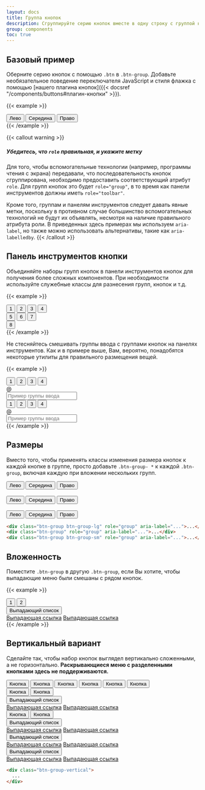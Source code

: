 ```yaml
---
layout: docs
title: Группа кнопок
description: Сгруппируйте серию кнопок вместе в одну строку с группой кнопок и усилите их с помощью JavaScript.
group: components
toc: true
---
```


## Базовый пример

Оберните серию кнопок с помощью `.btn` в `.btn-group`. Добавьте необязательное поведение переключателя JavaScript и стиля флажка с помощью [нашего плагина кнопок]({{< docsref "/components/buttons#плагин-кнопки" >}}).

{{< example >}}
<div class="btn-group" role="group" aria-label="Basic example">
  <button type="button" class="btn btn-secondary">Лево</button>
  <button type="button" class="btn btn-secondary">Середина</button>
  <button type="button" class="btn btn-secondary">Право</button>
</div>
{{< /example >}}

{{< callout warning >}}
##### Убедитесь, что `role` правильная, и укажите метку

Для того, чтобы вспомогательные технологии (например, программы чтения с экрана) передавали, что последовательность кнопок сгруппирована, необходимо предоставить соответствующий атрибут `role`. Для групп кнопок это будет `role="group"`, в то время как панели инструментов должны иметь `role="toolbar"`.

Кроме того, группам и панелям инструментов следует давать явные метки, поскольку в противном случае большинство вспомогательных технологий не будут их объявлять, несмотря на наличие правильного атрибута роли. В приведенных здесь примерах мы используем `aria-label`, но также можно использовать альтернативы, такие как `aria-labelledby`.
{{< /callout >}}

## Панель инструментов кнопки

Объединяйте наборы групп кнопок в панели инструментов кнопок для получения более сложных компонентов. При необходимости используйте служебные классы для разнесения групп, кнопок и т.д.

{{< example >}}
<div class="btn-toolbar" role="toolbar" aria-label="Панель инструментов с группами кнопок">
  <div class="btn-group mr-2" role="group" aria-label="First group">
    <button type="button" class="btn btn-secondary">1</button>
    <button type="button" class="btn btn-secondary">2</button>
    <button type="button" class="btn btn-secondary">3</button>
    <button type="button" class="btn btn-secondary">4</button>
  </div>
  <div class="btn-group mr-2" role="group" aria-label="Second group">
    <button type="button" class="btn btn-secondary">5</button>
    <button type="button" class="btn btn-secondary">6</button>
    <button type="button" class="btn btn-secondary">7</button>
  </div>
  <div class="btn-group" role="group" aria-label="Third group">
    <button type="button" class="btn btn-secondary">8</button>
  </div>
</div>
{{< /example >}}

Не стесняйтесь смешивать группы ввода с группами кнопок на панелях инструментов. Как и в примере выше, Вам, вероятно, понадобятся некоторые утилиты для правильного размещения вещей.

{{< example >}}
<div class="btn-toolbar mb-3" role="toolbar" aria-label="Панель инструментов с группами кнопок">
  <div class="btn-group mr-2" role="group" aria-label="First group">
    <button type="button" class="btn btn-secondary">1</button>
    <button type="button" class="btn btn-secondary">2</button>
    <button type="button" class="btn btn-secondary">3</button>
    <button type="button" class="btn btn-secondary">4</button>
  </div>
  <div class="input-group">
    <div class="input-group-prepend">
      <div class="input-group-text" id="btnGroupAddon">@</div>
    </div>
    <input type="text" class="form-control" placeholder="Пример группы ввода" aria-label="Пример группы ввода" aria-describedby="btnGroupAddon">
  </div>
</div>

<div class="btn-toolbar justify-content-between" role="toolbar" aria-label="Панель инструментов с группами кнопок">
  <div class="btn-group" role="group" aria-label="First group">
    <button type="button" class="btn btn-secondary">1</button>
    <button type="button" class="btn btn-secondary">2</button>
    <button type="button" class="btn btn-secondary">3</button>
    <button type="button" class="btn btn-secondary">4</button>
  </div>
  <div class="input-group">
    <div class="input-group-prepend">
      <div class="input-group-text" id="btnGroupAddon2">@</div>
    </div>
    <input type="text" class="form-control" placeholder="Пример группы ввода" aria-label="Пример группы ввода" aria-describedby="btnGroupAddon2">
  </div>
</div>
{{< /example >}}

## Размеры

Вместо того, чтобы применять классы изменения размера кнопок к каждой кнопке в группе, просто добавьте `.btn-group- *` к каждой `.btn-group`, включая каждую при вложении нескольких групп.

<div class="bd-example">
  <div class="btn-group btn-group-lg" role="group" aria-label="Группа больших кнопок">
    <button type="button" class="btn btn-secondary">Лево</button>
    <button type="button" class="btn btn-secondary">Середина</button>
    <button type="button" class="btn btn-secondary">Право</button>
  </div>
  <br>
  <div class="btn-group" role="group" aria-label="Группа кнопок по умолчанию">
    <button type="button" class="btn btn-secondary">Лево</button>
    <button type="button" class="btn btn-secondary">Середина</button>
    <button type="button" class="btn btn-secondary">Право</button>
  </div>
  <br>
  <div class="btn-group btn-group-sm" role="group" aria-label="Маленькая группа кнопок">
    <button type="button" class="btn btn-secondary">Лево</button>
    <button type="button" class="btn btn-secondary">Середина</button>
    <button type="button" class="btn btn-secondary">Право</button>
  </div>
</div>

```html
<div class="btn-group btn-group-lg" role="group" aria-label="...">...</div>
<div class="btn-group" role="group" aria-label="...">...</div>
<div class="btn-group btn-group-sm" role="group" aria-label="...">...</div>
```

## Вложенность

Поместите `.btn-group` в другую `.btn-group`, если Вы хотите, чтобы выпадающие меню были смешаны с рядом кнопок.

{{< example >}}
<div class="btn-group" role="group" aria-label="Группа кнопок с вложенным раскрывающимся списком">
  <button type="button" class="btn btn-secondary">1</button>
  <button type="button" class="btn btn-secondary">2</button>

  <div class="btn-group" role="group">
    <button id="btnGroupDrop1" type="button" class="btn btn-secondary dropdown-toggle" data-toggle="dropdown" aria-expanded="false">
      Выпадающий список
    </button>
    <div class="dropdown-menu" aria-labelledby="btnGroupDrop1">
      <a class="dropdown-item" href="#">Выпадающая ссылка</a>
      <a class="dropdown-item" href="#">Выпадающая ссылка</a>
    </div>
  </div>
</div>
{{< /example >}}

## Вертикальный вариант

Сделайте так, чтобы набор кнопок выглядел вертикально сложенными, а не горизонтально. **Раскрывающиеся меню с разделенными кнопками здесь не поддерживаются.**

<div class="bd-example">
  <div class="btn-group-vertical" role="group" aria-label="Вертикальная группа кнопок">
    <button type="button" class="btn btn-secondary">Кнопка</button>
    <button type="button" class="btn btn-secondary">Кнопка</button>
    <button type="button" class="btn btn-secondary">Кнопка</button>
    <button type="button" class="btn btn-secondary">Кнопка</button>
    <button type="button" class="btn btn-secondary">Кнопка</button>
    <button type="button" class="btn btn-secondary">Кнопка</button>
  </div>
</div>


<div class="bd-example">
  <div class="btn-group-vertical" role="group" aria-label="Вертикальная группа кнопок">
    <button type="button" class="btn btn-secondary">Кнопка</button>
    <button type="button" class="btn btn-secondary">Кнопка</button>
    <div class="btn-group" role="group">
      <button id="btnGroupVerticalDrop1" type="button" class="btn btn-secondary dropdown-toggle" data-toggle="dropdown" aria-expanded="false">
        Выпадающий список
      </button>
      <div class="dropdown-menu" aria-labelledby="btnGroupVerticalDrop1">
        <a class="dropdown-item" href="#">Выпадающая ссылка</a>
        <a class="dropdown-item" href="#">Выпадающая ссылка</a>
      </div>
    </div>
    <button type="button" class="btn btn-secondary">Кнопка</button>
    <button type="button" class="btn btn-secondary">Кнопка</button>
    <div class="btn-group" role="group">
      <button id="btnGroupVerticalDrop2" type="button" class="btn btn-secondary dropdown-toggle" data-toggle="dropdown" aria-expanded="false">
        Выпадающий список
      </button>
      <div class="dropdown-menu" aria-labelledby="btnGroupVerticalDrop2">
        <a class="dropdown-item" href="#">Выпадающая ссылка</a>
        <a class="dropdown-item" href="#">Выпадающая ссылка</a>
      </div>
    </div>
    <div class="btn-group" role="group">
      <button id="btnGroupVerticalDrop3" type="button" class="btn btn-secondary dropdown-toggle" data-toggle="dropdown" aria-expanded="false">
        Выпадающий список
      </button>
      <div class="dropdown-menu" aria-labelledby="btnGroupVerticalDrop3">
        <a class="dropdown-item" href="#">Выпадающая ссылка</a>
        <a class="dropdown-item" href="#">Выпадающая ссылка</a>
      </div>
    </div>
    <div class="btn-group" role="group">
      <button id="btnGroupVerticalDrop4" type="button" class="btn btn-secondary dropdown-toggle" data-toggle="dropdown" aria-expanded="false">
        Выпадающий список
      </button>
      <div class="dropdown-menu" aria-labelledby="btnGroupVerticalDrop4">
        <a class="dropdown-item" href="#">Выпадающая ссылка</a>
        <a class="dropdown-item" href="#">Выпадающая ссылка</a>
      </div>
    </div>
  </div>
</div>

```html
<div class="btn-group-vertical">
  ...
</div>
```
